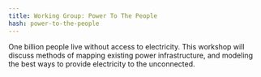 ```yaml
---
title: Working Group: Power To The People
hash: power-to-the-people
---
```

One billion people live without access to electricity. This workshop will discuss methods of mapping existing power infrastructure, and modeling the best ways to provide electricity to the unconnected.
